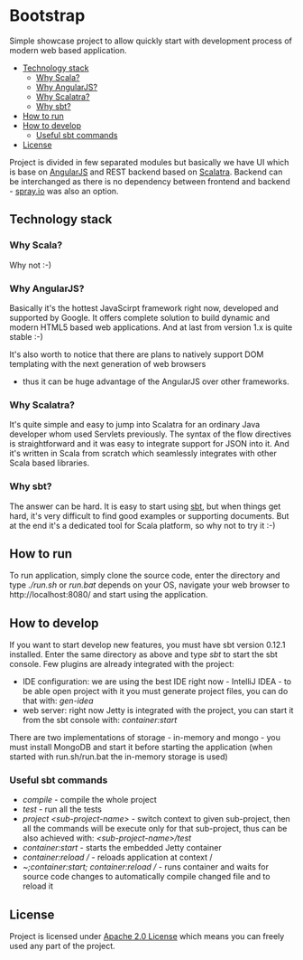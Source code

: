 # Bootstrap

Simple showcase project to allow quickly start with development process of modern web based application.

* [Technology stack](#technology-stack)
    * [Why Scala?](#why-scala)
    * [Why AngularJS?](#why-angularjs)
    * [Why Scalatra?](#why-scalatra)
    * [Why sbt?](#why-sbt)
* [How to run](#how-to-run)
* [How to develop](#how-to-develop)
    * [Useful sbt commands](#useful-sbt-commands)
* [License](#license)

Project is divided in few separated modules but basically we have UI which is base on [AngularJS](http://angularjs.org/)
and REST backend based on [Scalatra](http://www.scalatra.org/).
Backend can be interchanged as there is no dependency between frontend and backend - [spray.io](http://spray.io/) was also an option.

## Technology stack

### Why Scala?

Why not :-)

### Why AngularJS?

Basically it's the hottest JavaScirpt framework right now, developed and supported by Google.
It offers complete solution to build dynamic and modern HTML5 based web applications.
And at last from version 1.x is quite stable :-)

It's also worth to notice that there are plans to natively support DOM templating with the next generation of web browsers
- thus it can be huge advantage of the AngularJS over other frameworks.

### Why Scalatra?

It's quite simple and easy to jump into Scalatra for an ordinary Java developer whom used Servlets previously.
The syntax of the flow directives is straightforward and it was easy to integrate support for JSON into it.
And it's written in Scala from scratch which seamlessly integrates with other Scala based libraries.

### Why sbt?

The answer can be hard. It is easy to start using [sbt](http://www.scala-sbt.org/), but when things get hard, it's very difficult to find good examples
or supporting documents. But at the end it's a dedicated tool for Scala platform, so why not to try it :-)

## How to run

To run application, simply clone the source code, enter the directory and type _./run.sh_ or _run.bat_ depends on your OS,
navigate your web browser to http://localhost:8080/ and start using the application.

## How to develop

If you want to start develop new features, you must have sbt version 0.12.1 installed. Enter the same directory as above and type _sbt_
to start the sbt console. Few plugins are already integrated with the project:

* IDE configuration: we are using the best IDE right now - IntelliJ IDEA - to be able open project with it you must generate project files, you can do that with: _gen-idea_
* web server: right now Jetty is integrated with the project, you can start it from the sbt console with: _container:start_

There are two implementations of storage - in-memory and mongo - you must install MongoDB and start it before starting the application (when started with run.sh/run.bat the in-memory storage is used)

### Useful sbt commands

* _compile_ - compile the whole project
* _test_ - run all the tests
* _project &lt;sub-project-name&gt;_ - switch context to given sub-project, then all the commands will be execute only for that sub-project, thus can be also achieved with: _&lt;sub-project-name&gt;/test_
* _container:start_ - starts the embedded Jetty container
* _container:reload /_ - reloads application at context /
* _~;container:start; container:reload /_ - runs container and waits for source code changes to automatically compile changed file and to reload it

## License

Project is licensed under [Apache 2.0 License](http://www.apache.org/licenses/LICENSE-2.0.html) which means you can freely used any part of the project.
